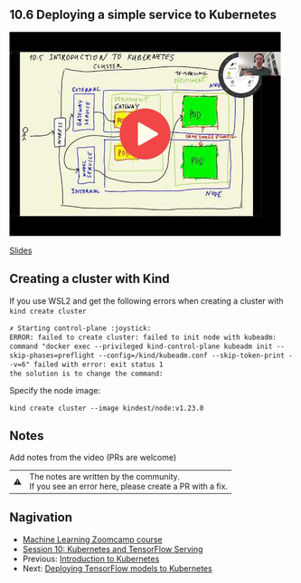 
## 10.6 Deploying a simple service to Kubernetes

<a href="https://www.youtube.com/watch?v=PPUCVRIV9t8&list=PL3MmuxUbc_hIhxl5Ji8t4O6lPAOpHaCLR"><img src="images/thumbnail-10-06.jpg"></a>
 

[Slides](https://www.slideshare.net/AlexeyGrigorev/ml-zoomcamp-10-kubernetes)


## Creating a cluster with Kind

If you use WSL2 and get the following errors when creating a cluster with `kind create cluster` 

```
✗ Starting control-plane :joystick:
ERROR: failed to create cluster: failed to init node with kubeadm: command "docker exec --privileged kind-control-plane kubeadm init --skip-phases=preflight --config=/kind/kubeadm.conf --skip-token-print --v=6" failed with error: exit status 1
the solution is to change the command:
```

Specify the node image: 

```
kind create cluster --image kindest/node:v1.23.0
```

## Notes

Add notes from the video (PRs are welcome)


<table>
   <tr>
      <td>⚠️</td>
      <td>
         The notes are written by the community. <br>
         If you see an error here, please create a PR with a fix.
      </td>
   </tr>
</table>


## Nagivation

* [Machine Learning Zoomcamp course](../)
* [Session 10: Kubernetes and TensorFlow Serving](./)
* Previous: [Introduction to Kubernetes](05-kubernetes-intro.md)
* Next: [Deploying TensorFlow models to Kubernetes](07-kubernetes-tf-serving.md)
